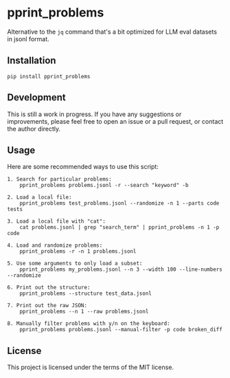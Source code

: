 # pprint_problems

Alternative to the `jq` command that's a bit optimized for LLM eval datasets in jsonl format. 

## Installation

```pip install pprint_problems```

## Development

This is still a work in progress. If you have any suggestions or improvements, please feel free to open an issue or a pull request, or contact the author directly.

## Usage

Here are some recommended ways to use this script:

```
1. Search for particular problems:
    pprint_problems problems.jsonl -r --search "keyword" -b

2. Load a local file:
    pprint_problems test_problems.jsonl --randomize -n 1 --parts code tests

3. Load a local file with "cat":
    cat problems.jsonl | grep "search_term" | pprint_problems -n 1 -p code

4. Load and randomize problems:
    pprint_problems -r -n 1 problems.jsonl

5. Use some arguments to only load a subset:
    pprint_problems my_problems.jsonl --n 3 --width 100 --line-numbers --randomize

6. Print out the structure:
    pprint_problems --structure test_data.jsonl

7. Print out the raw JSON:
    pprint_problems --n 1 --raw problems.jsonl

8. Manually filter problems with y/n on the keyboard:
    pprint_problems problems.jsonl --manual-filter -p code broken_diff
```

## License

This project is licensed under the terms of the MIT license.